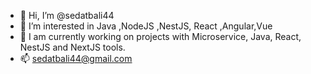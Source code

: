- 👋 Hi, I’m @sedatbali44
- 👀 I’m interested in Java ,NodeJS ,NestJS, React ,Angular,Vue
- 🌱 I am currently working on projects with Microservice, Java, React, NestJS and NextJS tools.
- 📫 sedatbali44@gmail.com

<!---
sedatbali44/sedatbali44 is a ✨ special ✨ repository because its `README.md` (this file) appears on your GitHub profile.
You can click the Preview link to take a look at your changes.
--->
